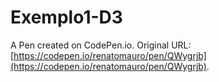 # Exemplo1-D3

A Pen created on CodePen.io. Original URL: [https://codepen.io/renatomauro/pen/QWygrjb](https://codepen.io/renatomauro/pen/QWygrjb).


